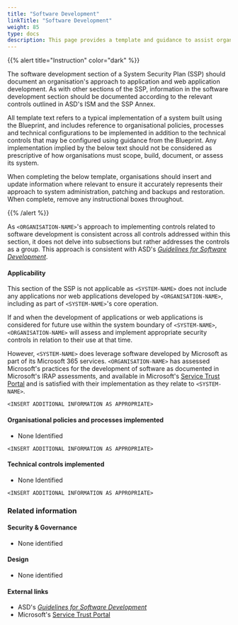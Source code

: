 ```yaml
---
title: "Software Development"
linkTitle: "Software Development"
weight: 85
type: docs
description: This page provides a template and guidance to assist organisations in documenting their approach to software development associated with their system(s) built on ASD's Blueprint for Secure Cloud.
---
```


{{% alert title="Instruction" color="dark" %}}

The software development section of a System Security Plan (SSP) should document an organisation's approach to application and web application development. As with other sections of the SSP, information in the software development section should be documented according to the relevant controls outlined in ASD's ISM and the SSP Annex. 

All template text refers to a typical implementation of a system built using the Blueprint, and includes reference to organisational policies, processes and technical configurations to be implemented in addition to the technical controls that may be configured using guidance from the Blueprint. Any implementation implied by the below text should not be considered as prescriptive of how organisations must scope, build, document, or assess its system.

When completing the below template, organisations should insert and update information where relevant to ensure it accurately represents their approach to system administration, patching and backups and restoration. When complete, remove any instructional boxes throughout. 


{{% /alert %}}

As `<ORGANISATION-NAME>`'s approach to implementing controls related to software development is consistent across all controls addressed within this section, it does not delve into subsections but rather addresses the controls as a group. This approach is consistent with ASD's [*Guidelines for Software Development*](https://www.cyber.gov.au/resources-business-and-government/essential-cyber-security/ism/cyber-security-guidelines/guidelines-software-development).

#### Applicability

This section of the SSP is not applicable as `<SYSTEM-NAME>` does not include any applications nor web applications developed by `<ORGANISATION-NAME>`, including as part of `<SYSTEM-NAME>`'s core operation.

If and when the development of applications or web applications is considered for future use within the system boundary of `<SYSTEM-NAME>`, `<ORGANISATION-NAME>` will assess and implement appropriate security controls in relation to their use at that time.

However, `<SYSTEM-NAME>` does leverage software developed by Microsoft as part of its Microsoft 365 services. `<ORGANISATION-NAME>` has assessed Microsoft's practices for the development of software as documented in Microsoft's IRAP assessments, and available in Microsoft's [Service Trust Portal](https://servicetrust.microsoft.com/) and is satisfied with their implementation as they relate to `<SYSTEM-NAME>`.

`<INSERT ADDITIONAL INFORMATION AS APPROPRIATE>`

#### Organisational policies and processes implemented

* None Identified

`<INSERT ADDITIONAL INFORMATION AS APPROPRIATE>`

#### Technical controls implemented

* None Identified

`<INSERT ADDITIONAL INFORMATION AS APPROPRIATE>`

### Related information

#### Security & Governance

* None identified

#### Design

* None identified

#### External links

* ASD's [*Guidelines for Software Development*](https://www.cyber.gov.au/resources-business-and-government/essential-cyber-security/ism/cyber-security-guidelines/guidelines-software-development)
* Microsoft's [Service Trust Portal](https://servicetrust.microsoft.com/)